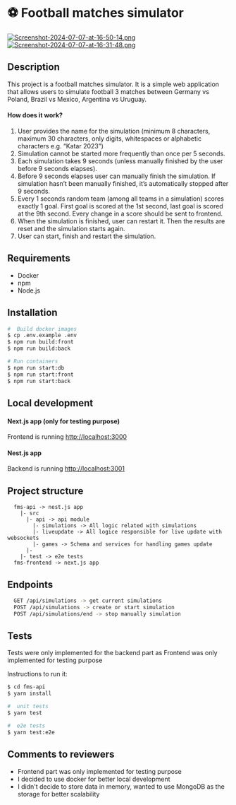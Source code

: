 # ⚽ Football matches simulator

[![Screenshot-2024-07-07-at-16-50-14.png](https://i.postimg.cc/rw0MnXs2/Screenshot-2024-07-07-at-16-50-14.png)](https://postimg.cc/xX2w8ZL6)
[![Screenshot-2024-07-07-at-16-31-48.png](https://i.postimg.cc/wBXVQZQ6/Screenshot-2024-07-07-at-16-31-48.png)](https://postimg.cc/06ND8t43)

## Description
This project is a football matches simulator. It is a simple web application that allows users to simulate football 3 matches between Germany vs Poland, Brazil vs Mexico, Argentina vs Uruguay.

#### How does it work?
1. User provides the name for the simulation (minimum 8 characters, maximum 30
characters, only digits, whitespaces or alphabetic characters e.g. “Katar 2023”)
2. Simulation cannot be started more frequently than once per 5 seconds.
3. Each simulation takes 9 seconds (unless manually finished by the user before 9 seconds elapses).
4. Before 9 seconds elapses user can manually finish the simulation. If simulation hasn’t been manually finished, it’s automatically stopped after 9 seconds.
5. Every 1 seconds random team (among all teams in a simulation) scores exactly 1 goal. First goal is scored at the 1st second, last goal is scored at the 9th second. Every change in a score should be sent to frontend.
6. When the simulation is finished, user can restart it. Then the results are reset and the simulation starts again.
7. User can start, finish and restart the simulation.


## Requirements

- Docker
- npm
- Node.js


## Installation
```bash
#  Build docker images
$ cp .env.example .env
$ npm run build:front
$ npm run build:back

# Run containers
$ npm run start:db
$ npm run start:front
$ npm run start:back
```

## Local development
#### Next.js app (only for testing purpose)
Frontend is running [http://localhost:3000](http://localhost:3000)

#### Nest.js app
Backend is running [http://localhost:3001](http://localhost:3001)

## Project structure
```
  fms-api -> nest.js app
    |- src
      |- api -> api module
        |- simulations -> All logic related with simulations
        |- liveupdate -> All logice responsible for live update with websockets
        |- games -> Schema and services for handling games update
      |- 
    |- test -> e2e tests 
  fms-frontend -> next.js app
```

## Endpoints

```bash
  GET /api/simulations -> get current simulations
  POST /api/simulations -> create or start simulation
  POST /api/simulations/end -> stop manually simulation
```

## Tests
Tests were only implemented for the backend part as Frontend was only implemented for testing purpose

Instructions to run it:
```bash
$ cd fms-api
$ yarn install

#  unit tests
$ yarn test

#  e2e tests
$ yarn test:e2e
```

## Comments to reviewers
- Frontend part was only implemented for testing purpose
- I decided to use docker for better local development
- I didn't decide to store data in memory, wanted to use MongoDB as the storage for better scalability
